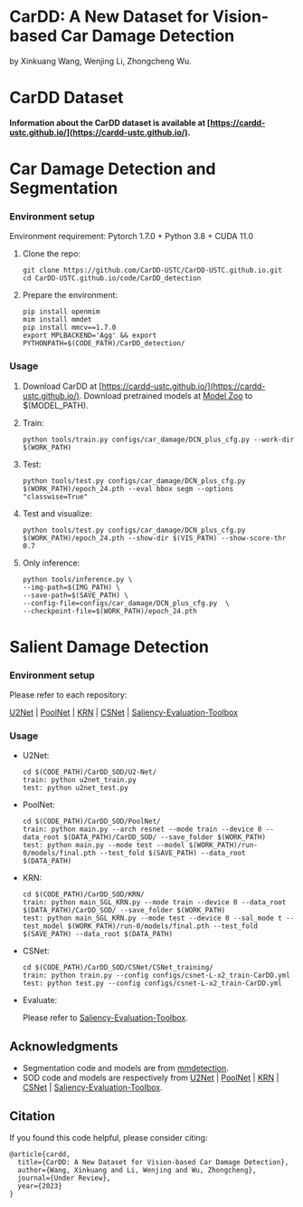 # CarDD: A New Dataset for Vision-based Car Damage Detection

by Xinkuang Wang, Wenjing Li, Zhongcheng Wu.



# CarDD Dataset

**Information about the CarDD dataset is available at [https://cardd-ustc.github.io/](https://cardd-ustc.github.io/).**


# Car Damage Detection and Segmentation

### Environment setup

Environment requirement: Pytorch 1.7.0 + Python 3.8 + CUDA 11.0

1. Clone the repo:

    ```
    git clone https://github.com/CarDD-USTC/CarDD-USTC.github.io.git
	cd CarDD-USTC.github.io/code/CarDD_detection
    ```

2. Prepare the environment:

    ```
    pip install openmim
    mim install mmdet
    pip install mmcv==1.7.0
    export MPLBACKEND='Agg' && export PYTHONPATH=$(CODE_PATH)/CarDD_detection/
    ```

### Usage
1. Download CarDD at [https://cardd-ustc.github.io/](https://cardd-ustc.github.io/).
   Download pretrained models at [Model Zoo](https://github.com/open-mmlab/mmdetection/blob/master/docs/en/model_zoo.md) to $(MODEL_PATH).
   
 
2. Train:
    ```
    python tools/train.py configs/car_damage/DCN_plus_cfg.py --work-dir $(WORK_PATH)
    ```

3. Test:
    ```
    python tools/test.py configs/car_damage/DCN_plus_cfg.py $(WORK_PATH)/epoch_24.pth --eval bbox segm --options "classwise=True"
    ```

4. Test and visualize:
    ```
    python tools/test.py configs/car_damage/DCN_plus_cfg.py $(WORK_PATH)/epoch_24.pth --show-dir $(VIS_PATH) --show-score-thr 0.7
    ```
   
5. Only inference:
    ```
    python tools/inference.py \
    --img-path=$(IMG_PATH) \
    --save-path=$(SAVE_PATH) \
    --config-file=configs/car_damage/DCN_plus_cfg.py  \
    --checkpoint-file=$(WORK_PATH)/epoch_24.pth
    ```

# Salient Damage Detection

### Environment setup

Please refer to each repository:

[U2Net](https://github.com/xuebinqin/U-2-Net) 
| [PoolNet](https://github.com/backseason/PoolNet) 
| [KRN](https://github.com/bradleybin/Locate-Globally-Segment-locally-A-Progressive-Architecture-With-Knowledge-Review-Network-for-SOD) 
| [CSNet](https://github.com/ShangHua-Gao/SOD100K)
| [Saliency-Evaluation-Toolbox](https://github.com/jiwei0921/Saliency-Evaluation-Toolbox)

### Usage
- U2Net:
    ```
    cd $(CODE_PATH)/CarDD_SOD/U2-Net/
    train: python u2net_train.py
    test: python u2net_test.py
    ```

- PoolNet:
    ```
    cd $(CODE_PATH)/CarDD_SOD/PoolNet/
    train: python main.py --arch resnet --mode train --device 0 --data_root $(DATA_PATH)/CarDD_SOD/ --save_folder $(WORK_PATH)
    test: python main.py --mode test --model $(WORK_PATH)/run-0/models/final.pth --test_fold $(SAVE_PATH) --data_root $(DATA_PATH)
    ```
  
- KRN:
    ```
    cd $(CODE_PATH)/CarDD_SOD/KRN/
    train: python main_SGL_KRN.py --mode train --device 0 --data_root $(DATA_PATH)/CarDD_SOD/ --save_folder $(WORK_PATH)
    test: python main_SGL_KRN.py --mode test --device 0 --sal_mode t --test_model $(WORK_PATH)/run-0/models/final.pth --test_fold $(SAVE_PATH) --data_root $(DATA_PATH)
    ```
  
- CSNet:
    ```
    cd $(CODE_PATH)/CarDD_SOD/CSNet/CSNet_training/
    train: python train.py --config configs/csnet-L-x2_train-CarDD.yml
    test: python test.py --config configs/csnet-L-x2_train-CarDD.yml
    ```

- Evaluate:
    
    Please refer to [Saliency-Evaluation-Toolbox](https://github.com/jiwei0921/Saliency-Evaluation-Toolbox).

    
## Acknowledgments

* Segmentation code and models are from [mmdetection](https://github.com/open-mmlab/mmdetection).
* SOD code and models are respectively from [U2Net](https://github.com/xuebinqin/U-2-Net) 
| [PoolNet](https://github.com/backseason/PoolNet) 
| [KRN](https://github.com/bradleybin/Locate-Globally-Segment-locally-A-Progressive-Architecture-With-Knowledge-Review-Network-for-SOD) 
| [CSNet](https://github.com/ShangHua-Gao/SOD100K)
| [Saliency-Evaluation-Toolbox](https://github.com/jiwei0921/Saliency-Evaluation-Toolbox).


## Citation
If you found this code helpful, please consider citing: 
```
@article{cardd,
  title={CarDD: A New Dataset for Vision-based Car Damage Detection},
  author={Wang, Xinkuang and Li, Wenjing and Wu, Zhongcheng},
  journal={Under Review},
  year={2023}
}
```
